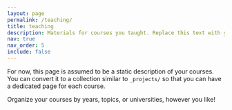 ```yaml
---
layout: page
permalink: /teaching/
title: teaching
description: Materials for courses you taught. Replace this text with your description.
nav: true
nav_order: 5
include: false
---
```


For now, this page is assumed to be a static description of your courses. You can convert it to a collection similar to `_projects/` so that you can have a dedicated page for each course.

Organize your courses by years, topics, or universities, however you like!
